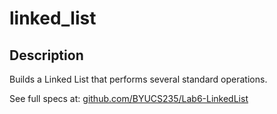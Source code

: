 # linked_list

## Description
Builds a Linked List that performs several standard operations.

See full specs at: [github.com/BYUCS235/Lab6-LinkedList](https://github.com/BYUCS235/Lab6-LinkedList)
